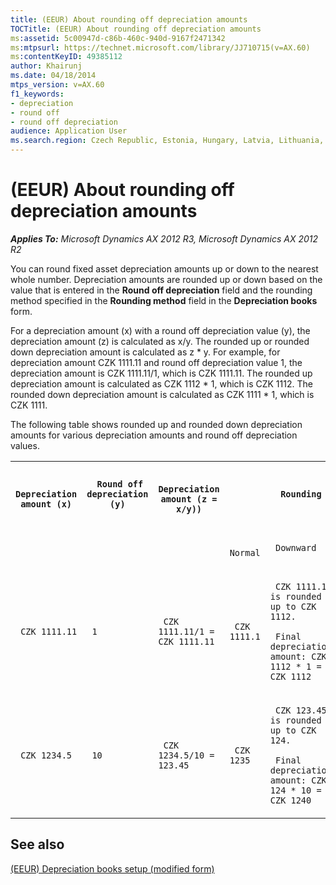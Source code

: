 ```yaml
---
title: (EEUR) About rounding off depreciation amounts
TOCTitle: (EEUR) About rounding off depreciation amounts
ms:assetid: 5c00947d-c86b-460c-940d-9167f2471342
ms:mtpsurl: https://technet.microsoft.com/library/JJ710715(v=AX.60)
ms:contentKeyID: 49385112
author: Khairunj
ms.date: 04/18/2014
mtps_version: v=AX.60
f1_keywords:
- depreciation
- round off
- round off depreciation
audience: Application User
ms.search.region: Czech Republic, Estonia, Hungary, Latvia, Lithuania, Poland, Russia
---
```


# (EEUR) About rounding off depreciation amounts 


_**Applies To:** Microsoft Dynamics AX 2012 R3, Microsoft Dynamics AX 2012 R2_

You can round fixed asset depreciation amounts up or down to the nearest whole number. Depreciation amounts are rounded up or down based on the value that is entered in the **Round off depreciation** field and the rounding method specified in the **Rounding method** field in the **Depreciation books** form.

For a depreciation amount (x) with a round off depreciation value (y), the depreciation amount (z) is calculated as x/y. The rounded up or rounded down depreciation amount is calculated as z \* y. For example, for depreciation amount CZK 1111.11 and round off depreciation value 1, the depreciation amount is CZK 1111.11/1, which is CZK 1111.11. The rounded up depreciation amount is calculated as CZK 1112 \* 1, which is CZK 1112. The rounded down depreciation amount is calculated as CZK 1111 \* 1, which is CZK 1111.

The following table shows rounded up and rounded down depreciation amounts for various depreciation amounts and round off depreciation values.

<table xmlns="http://www.w3.org/1999/xhtml">
  <tr>
    <th> <p>
   
	 Depreciation amount (x)
  </p> </th>
    <th> <p>
   
	 Round off depreciation (y)
  </p> </th>
    <th> <p>
   
	 Depreciation amount (z = x/y))
  </p> </th>
    <th colspan="3"> <p>
   
	 Rounding method
  </p> </th>
  </tr>
  <tr>
    <td> <p></p> </td>
    <td> <p></p> </td>
    <td> <p></p> </td>
    <td> <p>
   
	 Normal
  </p> </td>
    <td> <p>
   
	 Downward
  </p> </td>
    <td> <p>
   
	 Rounding-up
  </p> </td>
  </tr>
  <tr>
    <td> <p>
   
	 CZK 1111.11
  </p> </td>
    <td> <p>
   
	 1
  </p> </td>
    <td> <p>
   
	 CZK 1111.11/1 = CZK 1111.11
  </p> </td>
    <td> <p>
   
	 CZK 1111.1
  </p> </td>
    <td> <p>
   
	 CZK 1111.11 is rounded up to CZK 1112.
  </p> <p>
   
	 Final depreciation amount: CZK 1112 * 1 = CZK 1112
  </p> </td>
    <td> <p>
   
	 CZK 1111.11 is rounded down to CZK 1111.
  </p> <p>
   
	 Final depreciation amount: CZK 1111 * 1 = CZK 1111.
  </p> </td>
  </tr>
  <tr>
    <td> <p>
   
	 CZK 1234.5
  </p> </td>
    <td> <p>
   
	 10
  </p> </td>
    <td> <p>
   
	 CZK 1234.5/10 = 123.45
  </p> </td>
    <td> <p>
   
	 CZK 1235
  </p> </td>
    <td> <p>
   
	 CZK 123.45 is rounded up to CZK 124. 
  </p> <p>
   
	 Final depreciation amount: CZK 124 * 10 = CZK 1240
  </p> </td>
    <td> <p>
   
	 CZK 123.45 is rounded down to CZK 123. 
  </p> <p>
   
	 Final depreciation amount: CZK 123 * 10 = CZK 1230
  </p> </td>
  </tr>
</table>


## See also

[(EEUR) Depreciation books setup (modified form)](https://technet.microsoft.com/library/jj710730\(v=ax.60\))

  


